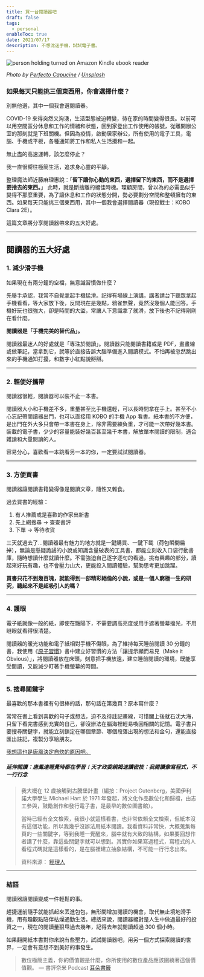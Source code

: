 ```yaml
---
title: 買一台閱讀器吧
draft: false
tags:
  - personal
enableToc: true
date: 2021/07/17
description: 不想沈迷手機，試試電子書。
---
```

![person holding turned on Amazon Kindle ebook reader](https://images.unsplash.com/photo-1532961130800-58bc2c157ce4?crop=entropy&cs=tinysrgb&fit=max&fm=jpg&ixid=M3wxMTc3M3wwfDF8c2VhcmNofDEwfHxrb2JvfGVufDB8fHx8MTY5NTA5NzQyOXww&ixlib=rb-4.0.3&q=80&w=2000)

*Photo by [Perfecto Capucine](https://unsplash.com/@perfecto_capucine) / [Unsplash](https://unsplash.com/?utm_source=ghost&utm_medium=referral&utm_campaign=api-credit)*

### 如果每天只能挑三個東西用，你會選擇什麼？

別無他選，其中一個我會選閱讀器。

COVID-19 來得突然又洶湧，生活型態被迫轉變，待在家的時間變得很長。以前可以用空間區分休息和工作的情緒和狀態，回到家登出工作使用的帳號，從離開辦公室的那刻就是下班關機。但因為疫情，啟動居家辦公，所有使用的電子工具，電腦、手機或平板，各種通知將工作和私人生活攪和一起。

無止盡的高速運轉，該怎麼停止？

我一直很嚮往極簡生活，追求身心靈的平靜。

整理魔法師近藤麻理惠說：「**留下讓你心動的東西，選擇留下的東西，而不是選擇要捨去的東西。**」 此時，就是斷捨離的絕佳時機。環顧房間，曾以為的必需品似乎變得不那麼重要，為了讓休息和工作的狀態分開，勢必要劃分空間和整頓擁有的東西。如果每天只能挑三個東西用，其中一個我會選擇閱讀器（現役戰士：KOBO Clara 2E）。

這篇文章將分享閱讀器帶來的五大好處。

---

## 閱讀器的五大好處

### 1. 減少滑手機

如果現在有兩分鐘的空檔，無意識習慣做什麼？

先舉手承認，我常不自覺拿起手機猛滑。記得有場線上演講，講者請台下聽眾拿起手機看看，等大家放下後，反問現在是幾點，鴉雀無聲，竟然沒幾個人能回答。手機好玩也很強大，卻是時間的大盜，常讓人下意識拿了就滑，放下後也不記得剛剛在看什麼。

**閱讀器是「手機完美的替代品」。**

閱讀器最迷人的好處就是「專注於閱讀」。閱讀器只能閱讀書籍或是 PDF，畫畫線或做筆記，當拿到它，就等於直接告訴大腦準備進入閱讀模式。不怕再被忽然跳出來的手機通知打擾，和數字小紅點說掰掰。

---

### 2. 輕便好攜帶

閱讀器很輕，閱讀器可以裝不止一本書。

閱讀器大小和手機差不多，重量甚至比手機還輕，可以長時間拿在手上。甚至不小心忘記帶閱讀器出門，也可以直接用 KOBO 的手機 App 看書。紙本書的不方便，是出門在外大多只會帶一本書在身上，除非需要練負重，才可能一次帶好幾本書。裝載的電子書，少少的容量能裝好幾百甚至幾千本書，解放單本閱讀的限制，適合雜讀和大量閱讀的人。

容易分心，喜歡看一本跳看另一本的你，一定要試試閱讀器。

---

### 3. 方便買書

閱讀器讓閱讀書籍變得像是閱讀文章，隨性又雜食。

過去買書的經驗：

1. 有人推薦或是喜歡的作家出新書
2. 先上網搜尋 → 查查書評
3. 下單 → 等待收貨

三天就過去了…閱讀器最有魅力的地方就是一鍵購買、一鍵下載（~~荷包瞬間扁掉~~），無論是懸疑詭譎的小說或知識含量破表的工具書，都能立刻收入口袋行動書庫，隨時想讀什麼就讀什麼。不需強迫自己逐字逐句的看過，挑有興趣的部分，讀起來好玩有趣，也不會壓力山大，更能投入閱讀體驗，幫助思考更加跳躍。

**買書只花不到幾百塊，就能得到一部精彩絕倫的小說，或是一個人窮極一生的研究，聽起來不是超吸引人的嗎？**

---

### 4. 護眼

電子紙就像一般的紙，即使在豔陽下，不需要調高亮度或用手遮著螢幕擋光，不用瞇眼就看得很清楚。

閱讀器的暖光功能和電子紙相對手機不傷眼，為了維持每天睡前閱讀 30 分鐘的書，我使用《[原子習慣](https://r10.to/hMHlDp)》書中建立好習慣的方法「讓提示顯而易見（Make it Obvious）」，將閱讀器放在床頭，刻意把手機放遠，建立睡前閱讀的環境，既能享受閱讀，又能減少盯著手機螢幕的時間。

---

### 5. 搜尋關鍵字

最喜歡的那本書裡有句很棒的話，那句話在第幾頁？原本寫什麼？

常常在書上看到喜歡的句子或想法，迫不及待註記畫線，可惜闔上後就石沈大海，只留下看完書感到充實的自己，卻沒辦法在腦海裡輕易喚回相關的記憶。電子書只要搜尋關鍵字，就能立刻鎖定在哪個章節、哪個段落出現的想法和金句，還能直接匯出註記，複製分享給朋友。

[我想這也是唐鳳決定自炊的原因吧。](https://www.youtube.com/watch?v=xjJvzoQfXBQ&t=456s&ref=chinghannhu.ghost.io)

##### 延伸閱讀：唐鳳連睡覺時都在學習！天才政委親揭速讀密技：我閱讀像寫程式，不一行行念

> 我大概在 12 歲接觸到古騰堡計畫（編按：Project Gutenberg，美國伊利諾大學學生 Michael Hart 於 1971 年發起，將文化作品數位化和歸檔，由志工參與，鼓勵創作和發行電子書，是最早的數位圖書館）。 
> 
> 當時已經有全文檢索，我很小就這樣看書，也非常依賴全文檢索，但紙本沒有這個功能，所以我幾乎沒辦法用紙本閱讀。我看資料非常快，大概蒐集每頁的一些關鍵字，等到我睡一覺醒來，腦中就有大致的結構，如果要回想作者講了什麼，靠這些關鍵字就可以想到。其實你如果寫過程式，寫程式的人看程式碼就是這樣看的，是在腦裡建立抽象結構，不可能一行行念出來。
> 
> 資料來源： [經理人](https://www.managertoday.com.tw/articles/view/62762#:~:text=%E6%88%91%E5%A4%A7%E6%A6%82%E5%9C%A8%2012%20%E6%AD%B2%E6%8E%A5%E8%A7%B8%E5%88%B0%E5%8F%A4%E9%A8%B0%E5%A0%A1%E8%A8%88%E7%95%AB%EF%BC%88%E7%B7%A8%E6%8C%89%EF%BC%9AProject%20Gutenberg%EF%BC%8C%E7%BE%8E%E5%9C%8B%E4%BC%8A%E5%88%A9%E8%AB%BE%E5%A4%A7%E5%AD%B8%E5%AD%B8%E7%94%9F,%20%E6%96%BC%201971%20%E5%B9%B4%E7%99%BC%E8%B5%B7%EF%BC%8C%E5%B0%87%E6%96%87%E5%8C%96%E4%BD%9C%E5%93%81%E6%95%B8%E4%BD%8D%E5%8C%96%E5%92%8C%E6%AD%B8%E6%AA%94%EF%BC%8C%E7%94%B1%E5%BF%97%E5%B7%A5%E5%8F%83%E8%88%87%EF%BC%8C%E9%BC%93%E5%8B%B5%E5%89%B5%E4%BD%9C%E5%92%8C%E7%99%BC%E8%A1%8C%E9%9B%BB%E5%AD%90%E6%9B%B8%EF%BC%8C%E6%98%AF%E6%9C%80%E6%97%A9%E7%9A%84%E6%95%B8%E4%BD%8D%E5%9C%96%E6%9B%B8%E9%A4%A8%EF%BC%89%E3%80%82%0A%0A%E7%95%B6%E6%99%82%E5%B7%B2%E7%B6%93%E6%9C%89%E5%85%A8%E6%96%87%E6%AA%A2%E7%B4%A2%EF%BC%8C%E6%88%91%E5%BE%88%E5%B0%8F%E5%B0%B1%E9%80%99%E6%A8%A3%E7%9C%8B%E6%9B%B8%EF%BC%8C%E4%B9%9F%E9%9D%9E%E5%B8%B8%E4%BE%9D%E8%B3%B4%E5%85%A8%E6%96%87%E6%AA%A2%E7%B4%A2%EF%BC%8C%E4%BD%86%E7%B4%99%E6%9C%AC%E6%B2%92%E6%9C%89%E9%80%99%E5%80%8B%E5%8A%9F%E8%83%BD%EF%BC%8C%E6%89%80%E4%BB%A5%E6%88%91%E5%B9%BE%E4%B9%8E%E6%B2%92%E8%BE%A6%E6%B3%95%E7%94%A8%E7%B4%99%E6%9C%AC%E9%96%B1%E8%AE%80%E3%80%82%E6%88%91%E7%9C%8B%E8%B3%87%E6%96%99%E9%9D%9E%E5%B8%B8%E5%BF%AB%EF%BC%8C%E5%A4%A7%E6%A6%82%E8%92%90%E9%9B%86%E6%AF%8F%E9%A0%81%E7%9A%84%E4%B8%80%E4%BA%9B%E9%97%9C%E9%8D%B5%E5%AD%97%EF%BC%8C%E7%AD%89%E5%88%B0%E6%88%91%E7%9D%A1%E4%B8%80%E8%A6%BA%E9%86%92%E4%BE%86%EF%BC%8C%E8%85%A6%E4%B8%AD%E5%B0%B1%E6%9C%89%E5%A4%A7%E8%87%B4%E7%9A%84%E7%B5%90%E6%A7%8B%EF%BC%8C%E5%A6%82%E6%9E%9C%E8%A6%81%E5%9B%9E%E6%83%B3%E4%BD%9C%E8%80%85%E8%AC%9B%E4%BA%86%E4%BB%80%E9%BA%BC%EF%BC%8C%E9%9D%A0%E9%80%99%E4%BA%9B%E9%97%9C%E9%8D%B5%E5%AD%97%E5%B0%B1%E5%8F%AF%E4%BB%A5%E6%83%B3%E5%88%B0%E3%80%82%E5%85%B6%E5%AF%A6%E4%BD%A0%E5%A6%82%E6%9E%9C%E5%AF%AB%E9%81%8E%E7%A8%8B%E5%BC%8F%EF%BC%8C%E5%AF%AB%E7%A8%8B%E5%BC%8F%E7%9A%84%E4%BA%BA%E7%9C%8B%E7%A8%8B%E5%BC%8F%E7%A2%BC%E5%B0%B1%E6%98%AF%E9%80%99%E6%A8%A3%E7%9C%8B%E7%9A%84%EF%BC%8C%E6%98%AF%E5%9C%A8%E8%85%A6%E8%A3%A1%E5%BB%BA%E7%AB%8B%E6%8A%BD%E8%B1%A1%E7%B5%90%E6%A7%8B%EF%BC%8C%E4%B8%8D%E5%8F%AF%E8%83%BD%E4%B8%80%E8%A1%8C%E8%A1%8C%E5%BF%B5%E5%87%BA%E4%BE%86%E3%80%82)

---

### 結語

閱讀器讓閱讀變成一件輕鬆的事。

趕捷運前隨手就能抓起來丟進包包，無形間增加閱讀的機會，取代無止境地滑手機，用有趣觀點陪伴枯燥通勤生活。總括來說，閱讀器絕對是人生中做過最好的投資之一，現在的閱讀量狠甩過去幾年，記得去年就閱讀超過 300 個小時。

如果翻開紙本書對你來說有些壓力，試試閱讀器吧，用另一個方式探索閱讀的世界，一定會有意想不到美好的事發生。

> 數位極簡主義，你的價值觀是什麼，你所使用的數位產品應該圍繞著這個價值觀。 — 書評奈米 Podcast [耳朵書籤](https://twitter.com/earduo2/status/1373808758116151299)